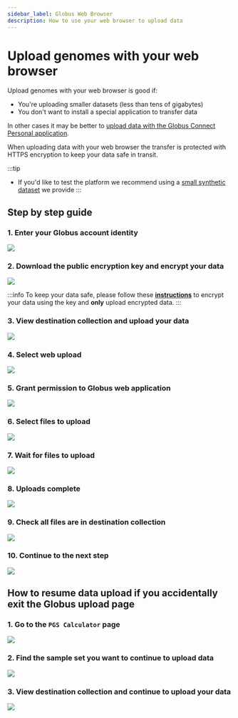 ```yaml
---
sidebar_label: Globus Web Browser
description: How to use your web browser to upload data
---
```


# Upload genomes with your web browser

Upload genomes with your web browser is good if:

* You're uploading smaller datasets (less than tens of gigabytes)
* You don't want to install a special application to transfer data

In other cases it may be better to [upload data with the Globus Connect
Personal application](gcp.md).

When uploading data with your web browser the transfer is protected with HTTPS
encryption to keep your data safe in transit.

:::tip
* If you'd like to test the platform we recommend using a [small synthetic dataset](../data.md) we provide
:::

## Step by step guide

### 1. Enter your Globus account identity

![](/img/web-upload/screen-1.png)

### 2. Download the public encryption key and encrypt your data
![](/img/web-upload/screen-2.png)

:::info
To keep your data safe, please follow these [**instructions**](./../../category/encrypt/) to encrypt your data using the key and **only** upload encrypted data.
:::

### 3. View destination collection and upload your data

![](/img/web-upload/screen-3.png)

### 4. Select web upload

![](/img/web-upload/screen-4.png)

### 5. Grant permission to Globus web application

![](/img/web-upload/screen-5.png)

### 6. Select files to upload

![](/img/web-upload/screen-6.png)

### 7. Wait for files to upload

![](/img/web-upload/screen-7.png)

### 8. Uploads complete

![](/img/web-upload/screen-8.png)

### 9. Check all files are in destination collection

![](/img/web-upload/screen-9.png)

### 10. Continue to the next step
![](/img/web-upload/screen-10.png)


## How to resume data upload if you accidentally exit the Globus upload page

### 1. Go to the `PGS Calculator` page
![](/img/web-upload/screen-11.png)

### 2. Find the sample set you want to continue to upload data
![](/img/web-upload/screen-12.png)

### 3. View destination collection and continue to upload your data
![](/img/web-upload/screen-13.png)
